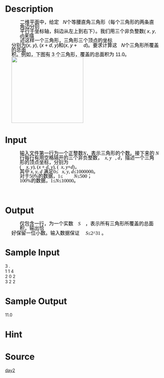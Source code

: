 
# Description

<div class="content"><div style="margin: 0cm -1.1pt 0pt 36.55pt; line-height: 11.25pt; text-align: left" align="left"><span style="font-size: medium"><span style="font-family: Arial"><span style="color: black">二维平面中，给定</span><i><span style="color: black">   N</span></i><span style="color: black">个等腰直角三角形（每个三角形的两条直角边分别</span></span></span></div>
<div style="margin: 0cm -1.1pt 0pt 36.55pt; line-height: 11.25pt; text-align: left" align="left"></div>
<div style="margin: 0cm -1.1pt 0pt 36.55pt; line-height: 11.25pt; text-align: left" align="left"></div>
<div style="margin: 0cm -1.1pt 0pt 36.55pt; line-height: 11.25pt; text-align: left" align="left"><span style="font-size: medium"><span style="font-family: Arial"><span style="color: black">平行于坐标轴，斜边从左上到右下）。我们用三个非负整数(<i> x</i>, <i>y</i>, <i>d</i>)来描</span></span></span></div>
<div style="margin: 0cm -1.1pt 0pt 36.55pt; line-height: 11.25pt; text-align: left" align="left"></div>
<div style="margin: 0cm -1.1pt 0pt 36.55pt; line-height: 11.25pt; text-align: left" align="left"><span style="font-size: medium"><span style="font-family: Arial"><span style="color: black">述这样一个三角形，三角形三个顶点的坐标</span></span></span></div>
<div style="margin: 0cm -1.1pt 0pt 36.55pt; line-height: 11.25pt; text-align: left" align="left"></div>
<div style="margin: 0cm -1.1pt 0pt 0cm; line-height: 1pt" align="left"><span style="font-size: medium"><span style="font-family: Arial"><span style="color: black"> </span></span></span></div>
<div style="margin: 0cm -1.1pt 0pt 15.55pt; line-height: 11.25pt; text-align: left" align="left"><span style="font-size: medium"><span style="font-family: Arial"><span style="color: black">分别为(<i>x</i>, <i>y</i>), (<i>x</i> + <i>d</i>, <i>y</i>)</span><span style="color: black">和</span><span style="color: black">(<i>x</i>, <i>y</i> + <i>    d</i>)</span><span style="color: black">。要求计算这</span><i><span style="color: black">   N</span></i><span style="color: black">个三角形所覆盖的总面</span></span></span></div>
<div style="margin: 0cm -1.1pt 0pt 15.55pt; line-height: 11.25pt; text-align: left" align="left"></div>
<div style="margin: 0cm -1.1pt 0pt 15.55pt; line-height: 11.25pt; text-align: left" align="left"><span style="font-size: medium"><span style="font-family: Arial"><span style="color: black">积。例如，下图有</span><span style="color: black"> 3 个三角形，覆盖的总面积为 11.0。</span></span></span></div>
<div style="margin: 0cm -1.1pt 0pt 15.55pt; line-height: 11.25pt; text-align: left" align="left"><span style="font-size: medium"><span style="font-family: Arial"><span style="color: black"><img height="217" width="236" alt="" src="source/bzoj/2731/img/aHR0cHM6Ly9seWRzeS5jb20vSnVkZ2VPbmxpbmUvdXBsb2FkLzIwMTIwNC9hYSg0KS5qcGc=.jpg"/></span></span></span></div></div>

# Input

<div class="content"><p class="MsoNormal" align="left" style="margin: 0cm -1.1pt 0pt 35.95pt; line-height: 11.25pt; text-align: left; mso-line-height-rule: exactly; mso-layout-grid-align: none"><span style="font-size: medium"><span style="color: black; font-family: 宋体; mso-bidi-font-size: 12.0pt; mso-ascii-font-family: &#39;Times New Roman&#39;; mso-hansi-font-family: &#39;Times New Roman&#39;; mso-font-kerning: 0pt">输入文件第一行为一个正整数</span><i style="mso-bidi-font-style: normal"><span lang="EN-US" style="color: black; mso-bidi-font-size: 12.0pt; mso-font-kerning: 0pt"><font face="Times New Roman">N</font></span></i><span style="color: black; font-family: 宋体; mso-bidi-font-size: 12.0pt; mso-ascii-font-family: &#39;Times New Roman&#39;; mso-hansi-font-family: &#39;Times New Roman&#39;; mso-font-kerning: 0pt">，表示三角形的个数。接下来</span><font face="Times New Roman"><span lang="EN-US" style="color: black; mso-bidi-font-size: 12.0pt; mso-font-kerning: 0pt; mso-bidi-font-family: 宋体"><span style="mso-list: Ignore">的 </span></span><i style="mso-bidi-font-style: normal"><span lang="EN-US" style="color: black; mso-bidi-font-size: 12.0pt; mso-font-kerning: 0pt">N</span></i></font></span></p>
<p class="MsoNormal" align="left" style="margin: 0cm -1.1pt 0pt 35.95pt; line-height: 11.25pt; text-align: left; mso-line-height-rule: exactly; mso-layout-grid-align: none"></p>
<p class="MsoNormal" align="left" style="margin: 0cm -1.1pt 0pt 35.95pt; line-height: 11.25pt; text-align: left; mso-line-height-rule: exactly; mso-layout-grid-align: none"><span style="font-size: medium"><span style="color: black; font-family: 宋体; mso-bidi-font-size: 12.0pt; mso-ascii-font-family: &#39;Times New Roman&#39;; mso-hansi-font-family: &#39;Times New Roman&#39;; mso-font-kerning: 0pt">行每行有用空格隔开的三个非负整数，</span><font face="Times New Roman"><i style="mso-bidi-font-style: normal"><span lang="EN-US" style="color: black; mso-bidi-font-size: 12.0pt; mso-font-kerning: 0pt"><span style="mso-tab-count: 1">  </span>x</span></i><span lang="EN-US" style="color: black; mso-bidi-font-size: 12.0pt; mso-font-kerning: 0pt">, <i style="mso-bidi-font-style: normal">y</i><span style="mso-tab-count: 1">   </span>, <i style="mso-bidi-font-style: normal">d</i></span></font><span style="color: black; font-family: 宋体; mso-bidi-font-size: 12.0pt; mso-ascii-font-family: &#39;Times New Roman&#39;; mso-hansi-font-family: &#39;Times New Roman&#39;; mso-font-kerning: 0pt">，描述一个三角</span></span></p>
<p class="MsoNormal" align="left" style="margin: 0cm -1.1pt 0pt 35.95pt; line-height: 11.25pt; text-align: left; mso-line-height-rule: exactly; mso-layout-grid-align: none"></p>
<p class="MsoNormal" align="left" style="margin: 0cm -1.1pt 0pt 35.95pt; line-height: 11.25pt; text-align: left; mso-line-height-rule: exactly; mso-layout-grid-align: none"><span style="font-size: medium"><span style="color: black; font-family: 宋体; mso-bidi-font-size: 12.0pt; mso-ascii-font-family: &#39;Times New Roman&#39;; mso-hansi-font-family: &#39;Times New Roman&#39;; mso-font-kerning: 0pt">形的顶点坐标，分别为</span></span></p>
<p class="MsoNormal" align="left" style="margin: 0cm -1.1pt 0pt 35.95pt; line-height: 11.25pt; text-align: left; mso-line-height-rule: exactly; mso-layout-grid-align: none"></p>
<p class="MsoNormal" align="left" style="margin: 0cm -1.1pt 0pt 35.95pt; line-height: 11.25pt; text-align: left; mso-line-height-rule: exactly; mso-layout-grid-align: none"><span style="font-size: medium"><span lang="EN-US" style="color: black; mso-bidi-font-size: 12.0pt; mso-font-kerning: 0pt"><font face="Times New Roman">(<i style="mso-bidi-font-style: normal"><span style="mso-tab-count: 1">    </span>x</i>, <i style="mso-bidi-font-style: normal">y</i>), (<i style="mso-bidi-font-style: normal">x</i> </font></span><font face="Times New Roman"><span lang="EN-US" style="color: black; mso-bidi-font-size: 12.0pt; mso-font-kerning: 0pt; mso-fareast-font-family: &#39;Times New Roman&#39;"><span style="mso-list: Ignore">+ </span></span><i style="mso-bidi-font-style: normal"><span lang="EN-US" style="color: black; mso-bidi-font-size: 12.0pt; mso-font-kerning: 0pt">d</span></i><span lang="EN-US" style="color: black; mso-bidi-font-size: 12.0pt; mso-font-kerning: 0pt">, <i style="mso-bidi-font-style: normal">y</i>), (<i style="mso-bidi-font-style: normal"><span style="mso-tab-count: 1">  </span>x</i>, <i style="mso-bidi-font-style: normal">y</i>+<i style="mso-bidi-font-style: normal">d</i>)</span></font><span style="color: black; font-family: 宋体; mso-bidi-font-size: 12.0pt; mso-ascii-font-family: &#39;Times New Roman&#39;; mso-hansi-font-family: &#39;Times New Roman&#39;; mso-font-kerning: 0pt">，</span></span></p>
<p class="MsoNormal" align="left" style="margin: 0cm -1.1pt 0pt 35.95pt; line-height: 11.25pt; text-align: left; mso-line-height-rule: exactly; mso-layout-grid-align: none"></p>
<p class="MsoNormal" align="left" style="margin: 0cm -1.1pt 0pt 35.95pt; line-height: 11.25pt; text-align: left; mso-line-height-rule: exactly; mso-layout-grid-align: none"><span style="font-size: medium"><span style="color: black; font-family: 宋体; mso-bidi-font-size: 12.0pt; mso-ascii-font-family: &#39;Times New Roman&#39;; mso-hansi-font-family: &#39;Times New Roman&#39;; mso-font-kerning: 0pt">其中</span><font face="Times New Roman"><i style="mso-bidi-font-style: normal"><span lang="EN-US" style="color: black; mso-bidi-font-size: 12.0pt; mso-font-kerning: 0pt"><span style="mso-tab-count: 1"> </span>x</span></i><span lang="EN-US" style="color: black; mso-bidi-font-size: 12.0pt; mso-font-kerning: 0pt">, <i style="mso-bidi-font-style: normal">y</i>, <i style="mso-bidi-font-style: normal">d</i><span style="mso-tab-count: 1"> </span></span></font><span style="color: black; font-family: 宋体; mso-bidi-font-size: 12.0pt; mso-ascii-font-family: &#39;Times New Roman&#39;; mso-hansi-font-family: &#39;Times New Roman&#39;; mso-font-kerning: 0pt">满足</span><span lang="EN-US" style="color: black; mso-bidi-font-size: 12.0pt; mso-font-kerning: 0pt"><font face="Times New Roman">0≤<i style="mso-bidi-font-style: normal"><span style="mso-tab-count: 1">   </span>x</i>, <i style="mso-bidi-font-style: normal">y</i>, <i style="mso-bidi-font-style: normal">d</i>≤1000000</font></span><span style="color: black; font-family: 宋体; mso-bidi-font-size: 12.0pt; mso-ascii-font-family: &#39;Times New Roman&#39;; mso-hansi-font-family: &#39;Times New Roman&#39;; mso-font-kerning: 0pt">。</span></span></p>
<p class="MsoNormal" align="left" style="margin: 0cm -1.1pt 0pt 35.95pt; line-height: 11.25pt; text-align: left; mso-line-height-rule: exactly; mso-layout-grid-align: none"></p>
<p class="MsoNormal" align="left" style="margin: 0cm -1.1pt 0pt 35.95pt; line-height: 11.25pt; text-align: left; mso-line-height-rule: exactly; mso-layout-grid-align: none"><span style="font-size: medium"><span style="color: black; font-family: 宋体; mso-bidi-font-size: 12.0pt; mso-ascii-font-family: &#39;Times New Roman&#39;; mso-hansi-font-family: &#39;Times New Roman&#39;; mso-font-kerning: 0pt">对于</span><span lang="EN-US" style="color: black; mso-bidi-font-size: 12.0pt; mso-font-kerning: 0pt"><font face="Times New Roman">50%</font></span><span style="color: black; font-family: 宋体; mso-bidi-font-size: 12.0pt; mso-ascii-font-family: &#39;Times New Roman&#39;; mso-hansi-font-family: &#39;Times New Roman&#39;; mso-font-kerning: 0pt">的数据，</span><span lang="EN-US" style="color: black; mso-bidi-font-size: 12.0pt; mso-font-kerning: 0pt"><font face="Times New Roman">1≤<i style="mso-bidi-font-style: normal"><span style="mso-tab-count: 1">         </span>N</i>≤500</font></span><span style="color: black; font-family: 宋体; mso-bidi-font-size: 12.0pt; mso-ascii-font-family: &#39;Times New Roman&#39;; mso-hansi-font-family: &#39;Times New Roman&#39;; mso-font-kerning: 0pt">；</span></span></p>
<p class="MsoNormal" align="left" style="margin: 0cm -1.1pt 0pt 35.95pt; line-height: 11.25pt; text-align: left; mso-line-height-rule: exactly; mso-layout-grid-align: none"></p>
<p class="MsoNormal" align="left" style="margin: 0cm -1.1pt 0pt 35.95pt; line-height: 11.25pt; text-align: left; mso-line-height-rule: exactly; mso-layout-grid-align: none"><span style="font-size: medium"><span lang="EN-US" style="color: black; mso-bidi-font-size: 12.0pt; mso-font-kerning: 0pt"><font face="Times New Roman">100%</font></span><span style="color: black; font-family: 宋体; mso-bidi-font-size: 12.0pt; mso-ascii-font-family: &#39;Times New Roman&#39;; mso-hansi-font-family: &#39;Times New Roman&#39;; mso-font-kerning: 0pt">的数</span><span style="color: black; font-family: 宋体; mso-bidi-font-size: 12.0pt; mso-ascii-font-family: &#39;Times New Roman&#39;; mso-hansi-font-family: &#39;Times New Roman&#39;; mso-font-kerning: 0pt">据，</span><span lang="EN-US" style="color: black; mso-bidi-font-size: 12.0pt; mso-font-kerning: 0pt"><font face="Times New Roman">1≤<i style="mso-bidi-font-style: normal">N</i>≤10000</font></span><span style="color: black; font-family: 宋体; mso-bidi-font-size: 12.0pt; mso-ascii-font-family: &#39;Times New Roman&#39;; mso-hansi-font-family: &#39;Times New Roman&#39;; mso-font-kerning: 0pt">。</span><span lang="EN-US" style="color: black; mso-bidi-font-size: 12.0pt; mso-font-kerning: 0pt"><font face="Times New Roman"> </font></span></span><span lang="EN-US" style="font-size: 10pt; color: black; mso-bidi-font-size: 12.0pt; mso-font-kerning: 0pt"><font face="Times New Roman"><o:p></o:p></font></span></p>
<p><span style="font-size: medium"> </span></p></div>

# Output

<div class="content"><p class="MsoNormal" align="left" style="margin: 0cm -1.1pt 0pt 35.95pt; line-height: 11.25pt; text-align: left; mso-line-height-rule: exactly; tab-stops: 238.4pt 243.45pt; mso-layout-grid-align: none"><span style="font-size: medium"><span style="color: black; font-family: 宋体; mso-bidi-font-size: 12.0pt; mso-ascii-font-family: &#39;Times New Roman&#39;; mso-hansi-font-family: &#39;Times New Roman&#39;; mso-font-kerning: 0pt">仅包含一行，为一个实数</span><font face="Times New Roman"><i style="mso-bidi-font-style: normal"><span lang="EN-US" style="color: black; mso-bidi-font-size: 12.0pt; mso-font-kerning: 0pt"><span style="mso-tab-count: 1">    </span>S</span></i><span lang="EN-US" style="color: black; mso-bidi-font-size: 12.0pt; mso-font-kerning: 0pt"><span style="mso-tab-count: 1">    </span></span></font><span style="color: black; font-family: 宋体; mso-bidi-font-size: 12.0pt; mso-ascii-font-family: &#39;Times New Roman&#39;; mso-hansi-font-family: &#39;Times New Roman&#39;; mso-font-kerning: 0pt">，表示所有三角形所覆盖的总面积，输出恰</span></span></p>
<p class="MsoNormal" align="left" style="margin: 0cm -1.1pt 0pt 35.95pt; line-height: 11.25pt; text-align: left; mso-line-height-rule: exactly; tab-stops: 238.4pt 243.45pt; mso-layout-grid-align: none"></p>
<p class="MsoNormal" align="left" style="margin: 0.75pt -1.1pt 0pt 15.55pt; line-height: 11.25pt; text-align: left; mso-line-height-rule: exactly; tab-stops: 163.3pt; mso-layout-grid-align: none"><span style="font-size: medium"><span style="color: black; font-family: 宋体; mso-bidi-font-size: 12.0pt; mso-ascii-font-family: &#39;Times New Roman&#39;; mso-hansi-font-family: &#39;Times New Roman&#39;; mso-font-kerning: 0pt">好保留一位小数。输入数据保证</span><font face="Times New Roman"><i style="mso-bidi-font-style: normal"><span lang="EN-US" style="color: black; mso-bidi-font-size: 12.0pt; mso-font-kerning: 0pt"><span style="mso-tab-count: 1">     </span>S</span></i><span lang="EN-US" style="color: black; mso-bidi-font-size: 12.0pt; mso-font-kerning: 0pt">≤2^31 </span></font><span style="color: black; font-family: 宋体; mso-bidi-font-size: 12.0pt; mso-ascii-font-family: &#39;Times New Roman&#39;; mso-hansi-font-family: &#39;Times New Roman&#39;; mso-font-kerning: 0pt">。</span><span lang="EN-US" style="color: black; mso-bidi-font-size: 12.0pt; mso-font-kerning: 0pt"><font face="Times New Roman"> </font></span></span><span lang="EN-US" style="font-size: 10pt; color: black; mso-bidi-font-size: 12.0pt; mso-font-kerning: 0pt"><font face="Times New Roman"><o:p></o:p></font></span></p>
<p></p></div>

# Sample Input

<div class="content"><span class="sampledata">3                                           .<br/>
1  1 4<br/>
2  0 2<br/>
3  2 2<br/>
</span></div>

# Sample Output

<div class="content"><span class="sampledata">  11.0<br/>
</span></div>

# Hint

<div class="content"><p></p></div>

# Source

<div class="content"><p><a href="problemset.php?search=day2">day2</a></p></div>


